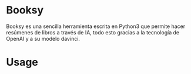 # Booksy  
Booksy es una sencilla herramienta escrita en Python3 que permite hacer resúmenes de libros a través de IA, todo esto gracias a la tecnología de OpenAI y a su modelo davinci.

# Usage
```
